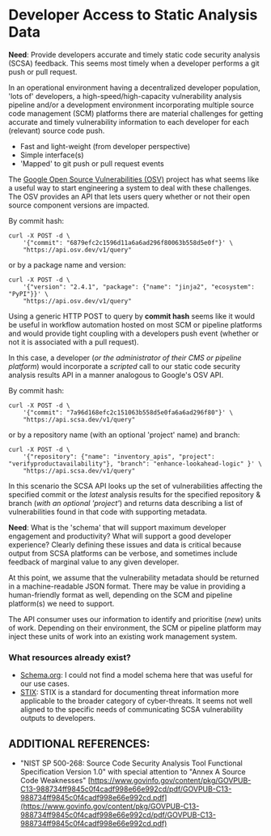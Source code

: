 # Developer Access to Static Analysis Data  

**Need**: Provide developers accurate and timely static code security analysis (SCSA) feedback.  This seems most timely when a developer performs a git push or pull request.  


In an operational environment having a decentralized developer population, 'lots of' developers, a high-speed/high-capacity vulnerability analysis pipeline and/or a development environment incorporating multiple source code management (SCM) platforms there are material challenges for getting accurate and timely vulnerability information to each developer for each (relevant) source code push.  

* Fast and light-weight (from developer perspective)  
* Simple interface(s)  
* 'Mapped' to git push or pull request events  

The [Google Open Source Vulnerabilities (OSV)](https://osv.dev/) project has what seems like a useful way to start engineering a system to deal with these challenges.  The OSV provides an API that lets users query whether or not their open source component versions are impacted.  

By commit hash:  
```terminal
curl -X POST -d \
    '{"commit": "6879efc2c1596d11a6a6ad296f80063b558d5e0f"}' \
    "https://api.osv.dev/v1/query"
```
or by a package name and version:  
```terminal
curl -X POST -d \
    '{"version": "2.4.1", "package": {"name": "jinja2", "ecosystem": "PyPI"}}' \
    "https://api.osv.dev/v1/query"
```

Using a generic HTTP POST to query by **commit hash** seems like it would be useful in workflow automation hosted on most SCM or pipeline platforms and would provide tight coupling with a developers push event (whether or not it is associated with a pull request).  

In this case, a developer (*or the administrator of their CMS or pipeline platform*) would incorporate a *scripted* call to our static code security analysis results API in a manner analogous to Google's OSV API.  

By commit hash:  
```terminal
curl -X POST -d \
    '{"commit": "7a96d168efc2c151063b558d5e0fa6a6ad296f80"}' \
    "https://api.scsa.dev/v1/query"
```
or by a repository name (with an optional 'project' name) and branch:  
```terminal
curl -X POST -d \
    '{"repository": {"name": "inventory_apis", "project": "verifyproductavailability"}, "branch": "enhance-lookahead-logic" }' \
    "https://api.scsa.dev/v1/query"
```

In this scenario the SCSA API looks up the set of vulnerabilities affecting the specified commit or the *latest* analysis results for the specified repository & branch (*with an optional 'project'*) and returns data describing a list of vulnerabilities found in that code with supporting metadata.  

**Need**:  What is the 'schema' that will support maximum developer engagement and productivity?  What will support a good developer experience?  Clearly defining these issues and data is critical because output from SCSA platforms can be verbose, and sometimes include feedback of marginal value to any given developer.  

At this point, we assume that the vulnerability metadata should be returned in a machine-readable JSON format.  There may be value in providing a human-friendly format as well, depending on the SCM and pipeline platform(s) we need to support.  

The API consumer uses our information to identify and prioritise (*new*) units of work.  Depending on their environment, the SCM or pipeline platform may inject these units of work into an existing work management system.  

### What resources already exist?  
* [Schema.org](https://schema.org/docs/schemas.html): I could not find a model schema here that was useful for our use cases.  
* [STIX](https://stixproject.github.io/about/): STIX is a standard for documenting threat information more applicable to the broader category of cyber-threats.  It seems not well aligned to the specific needs of communicating SCSA vulnerability outputs to developers.  





## ADDITIONAL REFERENCES:  
* "NIST SP 500-268: Source Code Security Analysis Tool Functional Specification Version 1.0" with special attention to "Annex A Source Code Weaknesses" [https://www.govinfo.gov/content/pkg/GOVPUB-C13-988734ff9845c0f4cadf998e66e992cd/pdf/GOVPUB-C13-988734ff9845c0f4cadf998e66e992cd.pdf](https://www.govinfo.gov/content/pkg/GOVPUB-C13-988734ff9845c0f4cadf998e66e992cd/pdf/GOVPUB-C13-988734ff9845c0f4cadf998e66e992cd.pdf)